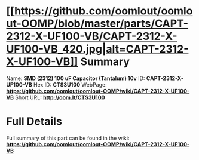 
[[https://github.com/oomlout/oomlout-OOMP/blob/master/parts/CAPT-2312-X-UF100-VB/CAPT-2312-X-UF100-VB_420.jpg|alt=CAPT-2312-X-UF100-VB]] 
Summary
=================

Name: __SMD (2312) 100 uF Capacitor (Tantalum) 10v__
ID: __CAPT-2312-X-UF100-VB__
Hex ID: __CTS3U100__
WebPage: __https://github.com/oomlout/oomlout-OOMP/wiki/CAPT-2312-X-UF100-VB__
Short URL: __http://oom.lt/CTS3U100__

Full Details
==========================
Full summary of this part can be found in the wiki:   
__https://github.com/oomlout/oomlout-OOMP/wiki/CAPT-2312-X-UF100-VB__   

